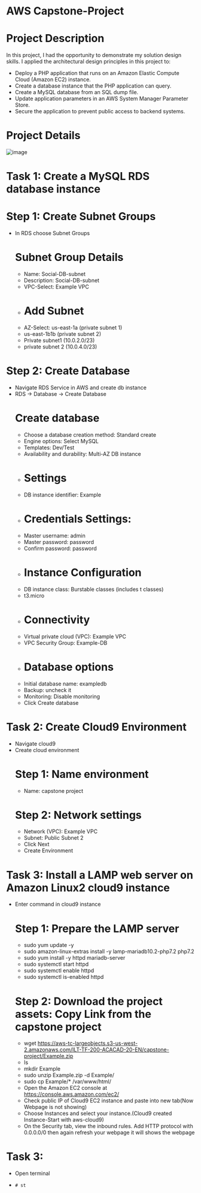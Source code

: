 # AWS Capstone-Project
# Project Description
In this project, I had the opportunity to demonstrate my solution design skills.
I applied the architectural design principles in this project to:
- Deploy a PHP application that runs on an Amazon Elastic Compute Cloud (Amazon EC2) instance.
- Create a database instance that the PHP application can query.
- Create a MySQL database from an SQL dump file.
- Update application parameters in an AWS System Manager Parameter Store.
- Secure the application to prevent public access to backend systems.
# Project Details
![image](https://github.com/moussa-sanou/Capstone-Project/assets/58495791/ed9283c3-3f60-45d1-807b-e38d249cd34c)
# Task 1: Create a MySQL RDS database instance
# Step 1: Create Subnet Groups
- In RDS choose Subnet Groups
    # Subnet Group Details
  - Name: Social-DB-subnet
  - Description: Social-DB-subnet
  - VPC-Select: Example VPC
  - # Add Subnet
  - AZ-Select: us-east-1a (private subnet 1)
  - us-east-1b1b (private subnet 2)
  - Private subnet1 (10.0.2.0/23)
  - private subnet 2 (10.0.4.0/23)
# Step 2: Create Database
- Navigate RDS Service in AWS and create db instance
- RDS -> Database -> Create Database
    # Create database
  - Choose a database creation method: Standard create
  - Engine options: Select MySQL
  - Templates: Dev/Test
  - Availability and durability: Multi-AZ DB instance
  - # Settings
  - DB instance identifier: Example
  - # Credentials Settings:
  - Master username: admin
  - Master password: password
  - Confirm password: password
  - # Instance Configuration
  - DB instance class: Burstable classes (includes t classes)
  - t3.micro
  - # Connectivity
  - Virtual private cloud (VPC): Example VPC
  - VPC Security Group: Example-DB
  - # Database options
  - Initial database name: exampledb
  - Backup: uncheck it
  - Monitoring: Disable monitoring
  - Click Create database
# Task 2: Create Cloud9 Environment
- Navigate cloud9
- Create cloud environment
    # Step 1: Name environment
  - Name: capstone project
   # Step 2: Network settings
  - Network (VPC): Example VPC
  - Subnet: Public Subnet 2
  - Click Next
  - Create Environment
# Task 3: Install a LAMP web server on Amazon Linux2 cloud9 instance
- Enter command in cloud9 instance 
    # Step 1: Prepare the LAMP server
  - sudo yum update -y
  - sudo amazon-linux-extras install -y lamp-mariadb10.2-php7.2 php7.2
  - sudo yum install -y httpd mariadb-server
  - sudo systemctl start httpd
  - sudo systemctl enable httpd
  - sudo systemctl is-enabled httpd
   # Step 2: Download the project assets: Copy Link from the capstone project
  - wget https://aws-tc-largeobjects.s3-us-west-2.amazonaws.com/ILT-TF-200-ACACAD-20-EN/capstone-project/Example.zip
  - ls
  - mkdir Example
  - sudo unzip Example.zip -d Example/
  - sudo cp Example/* /var/www/html/
  - Open the Amazon EC2 console at https://console.aws.amazon.com/ec2/
  - Check public IP of Cloud9 EC2 instance and paste into new tab(Now Webpage is not showing)
  - Choose Instances and select your instance.(Cloud9 created Instance-Start with aws-cloud9)
  - On the Security tab, view the inbound rules. Add HTTP protocol with 0.0.0.0/0 then again refresh your webpage it will shows the webpage
# Task 3: 
- Open terminal
-     # st
       
      

      
  
    
    
    
    
     
    
    


